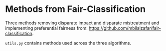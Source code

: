 # Methods from Fair-Classification
Three methods removing disparate impact and disparate mistreatment and 
implementing preferential fairness from: https://github.com/mbilalzafar/fair-classification.

``utils.py`` contains methods used across the three algorithms.
